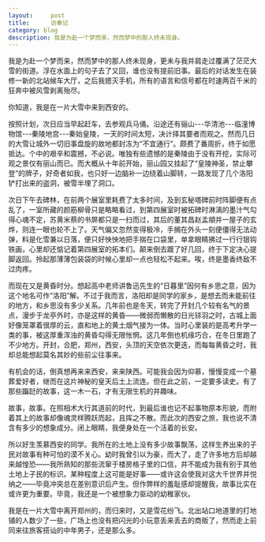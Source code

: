```yaml
---
layout:     post
title:      访秦记 
category: blog
description: 我是为赴一个梦而来，然而梦中的那人终未现身。
---
```

我是为赴一个梦而来，然而梦中的那人终未现身，更未与我并肩走过覆满了茫茫大雪的街道。浮在水面上的句子去了又回，谁也没有提前旧事。最后的对话发生在装修一新的北站候车大厅，之后我摁灭手机，所有的语言和信号都在时速两百千米的狂奔中被风雪剥离殆尽。




你知道，我是在一片大雪中来到西安的。




按照计划，次日应当早起赶车，去参观兵马俑。沿途还有骊山---华清池---临潼博物馆---秦陵地宫---秦始皇陵，一天的时间太短，决计择其要者而观之。然而几日的大雪让城外一切旧事盘旋的故地都封冻为“不宜通行”。颇费了番周折，终于如愿抵达。个中的艰辛和震撼，不必说。唯独有些遗憾的是秦陵由于没有开挖，实际可观之景仅有丽山而已。而大概从十年前开始，丽山园又挂起了“皇陵神圣，禁止攀登”的牌子，好奇者如我，也只好一边脑补一边绕着山脚转，一路发现了几个洛阳铲打出来的盗洞，被雪半埋了洞口。




次日下午去碑林，在前两个展室里耗费了太多时间，及到玄秘塔碑前时阵脚便有点乱了，一室所藏的颜筋柳骨只是略略看过，到第四展室时被拓碑时淋漓的墨汁气勾得心魂不定，苏黄米蔡的书屏都只是一扫而过，其后的董其昌赵孟頫并一屋子的玄烨，则连一眼也轮不上了。天气偏又忽然变得极冷，手搁在外头一刻便僵得无法动弹，料是化雪兼以日落，便只好怏怏地把手揣在口袋里，单拿眼睛拂过一行行银钩铁画，心里却还惦记着第四展室的拓本们。颠来倒去踱了好几回，终于下定决心提脚返回。拎起那薄薄包装袋的时候心里却一点也轻松不起来。唉，终是墨香终敌不过肉疼。




而现在又是黄昏时分。想起高中老师讲鲁迅先生的“日暮里”因何有乡思之意，因为这个地名可作“洛阳”解。不过于我而言，洛阳却是同学的家乡，是想去而未能前往的地方，和乡思没有多少关系。几年前也是冬天，转完了开封几个较有名气的景点，漫步于龙亭外时，亦是这样的黄昏——微弱而懒散的日光铩羽之时，古城上面好像笼罩着很厚的云，直和地上的黄土烟气接为一体。当时心里装的是高考升学一类的事，被这厚重浑浊的黄昏勾得无限怅惘。这几年倒也机缘巧合，在冬日里跑了不少地方。开封，合肥，郑州，西安，头顶的天空依次更迭，而每每黄昏之时，我却总能想起莫名其妙的些前尘往事来。




有机会的话，倒真想再来来西安，来来陕西。可能我会因为仰慕，慢慢变成一个墓葬爱好者，继而在这片神秘的皇天后土上流连。但在此之前，一定要多读史。有了那些蹁跹的故事，这一木一石，才有无限生机的并趣味。




故事，故事。在照相术大行其道前的时代，到最后谁也记不起事物原本形貌，而附着其上的故事却像魂灵样腾跃而起，且挥之不散。而此次的西安之旅，我也说不清含有多少的想象成分。闭上眼睛，我便身处在一个活着的长安。




所以好生羡慕西安的同学。我所在的土地上没有多少故事飘荡，这样生养出来的子民对故事有种可怕的漠不关心。幼时我曾引以为豪，而大了，走了许多地方后却越来越惶恐——我所熟知的那些流窜于楼房格子里的口信，并不能成为我有别于其他土地上子民的标识。某种程度上这可能是好事——或许这会使我对这大千世界并悦纳之——毕竟冲突总在差别意识后产生。但作弊样的羞耻感却提醒我，故事比实在或许更为重要。毕竟，我还是一个被想象力驱动的幼稚家伙。




我是在一片大雪中离开郑州的，而归来时，又是雪花纷飞。北出站口地道里的打地铺的人数少了一些，广场上也没有把闪光的小玩意丢来丢去的商贩了，然而走上前同来往旅客搭讪的中年男子，还是那么多。

